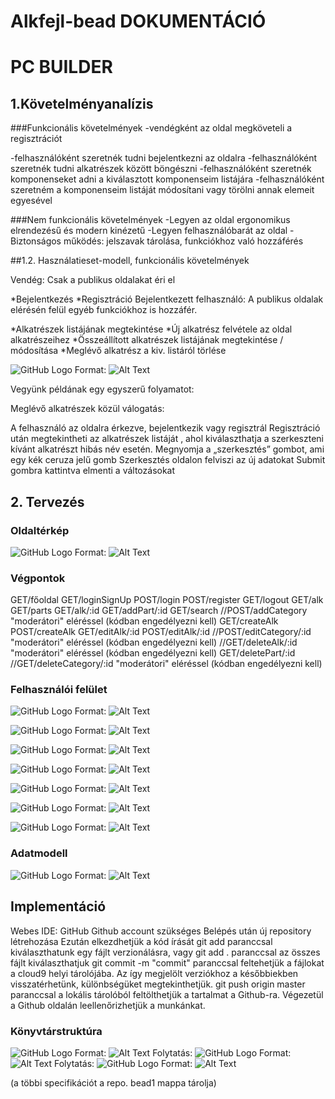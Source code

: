 # Alkfejl-bead DOKUMENTÁCIÓ
# PC BUILDER

## 1.Követelményanalízis
###Funkcionális követelmények
  -vendégként az oldal megköveteli a regisztrációt
  
  -felhasználóként szeretnék tudni bejelentkezni az oldalra
  -felhasználóként szeretnék tudni alkatrészek között böngészni 
  -felhasználóként szeretnék komponenseket adni a kiválasztott komponenseim listájára
  -felhasználóként szeretném a komponenseim listáját módosítani vagy törölni annak elemeit egyesével
  
###Nem funkcionális követelmények
  -Legyen az oldal ergonomikus elrendezésű és modern kinézetű
  -Legyen felhasználóbarát az oldal
  -Biztonságos működés: jelszavak tárolása, funkciókhoz való hozzáférés
  
##1.2. Használatieset-modell, funkcionális követelmények

Vendég: Csak a publikus oldalakat éri el

*Bejelentkezés
*Regisztráció
Bejelentkezett felhasználó: A publikus oldalak elérésén felül egyéb funkciókhoz is hozzáfér.

*Alkatrészek listájának megtekintése
*Új alkatrész felvétele az oldal alkatrészeihez
*Összeállított alkatrészek listájának megtekintése / módosítása
*Meglévő alkatrész a kiv. listáról törlése
 
 ![GitHub Logo](/images/use_case.png)
Format: ![Alt Text](url)

Vegyünk példának egy egyszerű folyamatot:

Meglévő alkatrészek közül válogatás:

A felhasználó az oldalra érkezve, bejelentkezik vagy regisztrál
Regisztráció után megtekintheti az alkatrészek listáját , ahol kiválaszthatja a szerkeszteni kívánt alkatrészt hibás név esetén.
Megnyomja a „szerkesztés” gombot, ami egy kék ceruza jelű gomb
Szerkesztés oldalon felviszi az új adatokat
Submit gombra kattintva elmenti a változásokat
   

## 2. Tervezés

### Oldaltérkép
![GitHub Logo](/images/Oldaltérkép.png)
Format: ![Alt Text](url)

### Végpontok
GET/főoldal
GET/loginSignUp
POST/login
POST/register
GET/logout
GET/alk
GET/parts
GET/alk/:id
GET/addPart/:id
GET/search
//POST/addCategory  "moderátori" eléréssel (kódban engedélyezni kell)
GET/createAlk
POST/createAlk
GET/editAlk/:id
POST/editAlk/:id
//POST/editCategory/:id   "moderátori" eléréssel (kódban engedélyezni kell)
//GET/deleteAlk/:id       "moderátori" eléréssel (kódban engedélyezni kell)
GET/deletePart/:id
//GET/deleteCategory/:id  "moderátori" eléréssel (kódban engedélyezni kell)

### Felhasználói felület

 ![GitHub Logo](/images/alk1-3.png)
Format: ![Alt Text](url)

 ![GitHub Logo](/images/alk1.png)
Format: ![Alt Text](url)

 ![GitHub Logo](/images/alk1-1.png)
Format: ![Alt Text](url)

 ![GitHub Logo](/images/alk2.png)
Format: ![Alt Text](url)

 ![GitHub Logo](/images/alk1-2.png)
Format: ![Alt Text](url)

 ![GitHub Logo](/images/alk3.png)
Format: ![Alt Text](url)

 ![GitHub Logo](/images/alk5.png)
Format: ![Alt Text](url)


### Adatmodell

 ![GitHub Logo](/images/adatmodell.png)
Format: ![Alt Text](url)

## Implementáció

Webes IDE: GitHub
  Github account szükséges
  Belépés után új repository létrehozása
  Ezután elkezdhetjük a kód írását
  git add paranccsal kiválaszthatunk egy fájlt verzionálásra, vagy git add . paranccsal az összes fájlt kiválaszthatjuk
  git commit -m "commit" paranccsal feltehetjük a fájlokat a cloud9 helyi tárolójába. Az így megjelölt verziókhoz a későbbiekben          visszatérhetünk, különbségüket megtekinthetjük.
  git push origin master paranccsal a lokális tárolóból feltölthetjük a tartalmat a Github-ra.
  Végezetül a Github oldalán leellenőrizhetjük a munkánkat.
  
### Könyvtárstruktúra


 ![GitHub Logo](/images/k1.png)
Format: ![Alt Text](url)
Folytatás:
 ![GitHub Logo](/images/k2.png)
Format: ![Alt Text](url)
Folytatás:
 ![GitHub Logo](/images/k3.png)
Format: ![Alt Text](url)
  
  (a többi specifikációt a repo. bead1 mappa tárolja)
